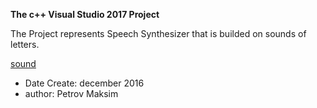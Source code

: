 <strong> The c++ Visual Studio 2017 Project </strong>

The Project represents Speech Synthesizer that is builded on sounds of letters.

[sound](Sound/AudioTracks/a.wav)

<ul>
 <li>Date Create: december 2016</li>
 <li>author: Petrov Maksim</li>
</ul>

